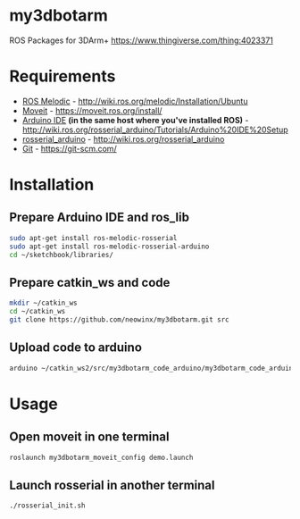 # my3dbotarm
ROS Packages for 3DArm+ https://www.thingiverse.com/thing:4023371

# Requirements

- [ROS Melodic](http://wiki.ros.org/melodic/Installation/Ubuntu) - http://wiki.ros.org/melodic/Installation/Ubuntu
- [Moveit](https://moveit.ros.org/install/) - https://moveit.ros.org/install/
- [Arduino IDE](https://www.arduino.cc/en/Main/Software) **(in the same host where you've installed ROS)** - http://wiki.ros.org/rosserial_arduino/Tutorials/Arduino%20IDE%20Setup
- [rosserial_arduino](http://wiki.ros.org/rosserial_arduino) - http://wiki.ros.org/rosserial_arduino
- [Git](https://git-scm.com/) - https://git-scm.com/

# Installation

## Prepare Arduino IDE and ros_lib

```bash
sudo apt-get install ros-melodic-rosserial
sudo apt-get install ros-melodic-rosserial-arduino
cd ~/sketchbook/libraries/
```

## Prepare catkin_ws and code

```bash
mkdir ~/catkin_ws
cd ~/catkin_ws
git clone https://github.com/neowinx/my3dbotarm.git src
```

## Upload code to arduino

```bash
arduino ~/catkin_ws2/src/my3dbotarm_code_arduino/my3dbotarm_code_arduino.ino
```

# Usage

## Open moveit in one terminal
```bash
roslaunch my3dbotarm_moveit_config demo.launch
```

## Launch rosserial in another terminal
```bash
./rosserial_init.sh
```
